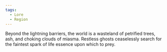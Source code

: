 ```yaml
---
tags:
  - Lore
  - Region
---
```

Beyond the lightning barriers, the world is a wasteland of petrified trees, ash, and choking clouds of miasma. Restless ghosts ceaselessly search for the faintest spark of life essence upon which to prey.